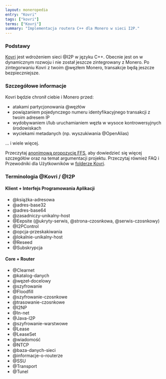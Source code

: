 ```yaml
---
layout: moneropedia
entry: "Kovri"
tags: ["kovri"]
terms: ["Kovri"]
summary: "Implementacja routera C++ dla Monero w sieci I2P."
---
```


### Podstawy

[Kovri](https://github.com/monero-project/kovri/) jest wdrożeniem sieci @I2P w języku C++. Obecnie jest on w dynamicznym rozwoju i nie został jeszcze zintegrowany z Monero. Po zintegorwaniu Kovri z twoim @węzłem Monero, transakcje będą jeszcze bezpieczniejsze.

### Szczegółowe informacje

Kovri będzie chronił ciebie i Monero przed:

- atakami partycjonowania @węzłów
- powiązaniem pojedynczego numeru identyfikacyjnego transakcji z twoim adresem IP
- wydobywaniem i/lub uruchamianiem węzła w wysoce kontrowersyjnych środowiskach
- wyciekami metadanych (np. wyszukiwania @OpenAlias)

... i wiele więcej.

Przeczytaj [anonimową propozycję FFS](https://forum.getmonero.org/9/work-in-progress/86967/anonimal-s-kovri-full-time-development-funding-thread), aby dowiedzieć się więcej szczegółów oraz na temat argumentacji projektu. Przeczytaj również FAQ i Przewodniki dla Użytkowników w [folderze Kovri](https://github.com/monero-project/kovri/).

### Terminologia @Kovri / @I2P

#### Klient + Interfejs Programowania Aplikacji

- @książka-adresowa
- @adres-base32
- @adres-base64
- @zasadniczy-unikalny-host
- @Eepsite (@ukryty-serwis, @strona-czosnkowa, @serwis-czosnkowy)
- @I2PControl
- @opcja-przeskakiwania
- @lokalnie-unikalny-host
- @Reseed
- @Subskrypcja

#### Core + Router

- @Clearnet
- @katalog-danych
- @węzeł-docelowy
- @szyfrowanie
- @Floodfill
- @szyfrowanie-czosnkowe
- @trasowanie-czosnkowe
- @I2NP
- @In-net
- @Java-I2P
- @szyfrowanie-warstwowe
- @Lease
- @LeaseSet
- @wiadomość
- @NTCP
- @baza-danych-sieci
- @informacje-o-routerze
- @SSU
- @Transport
- @Tunel
